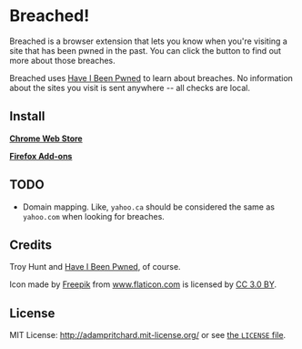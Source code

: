 # Breached!

Breached is a browser extension that lets you know when you're visiting a site that has been pwned in the past. You can click the button to find out more about those breaches.

Breached uses [Have I Been Pwned](https://haveibeenpwned.com/) to learn about breaches. No information about the sites you visit is sent anywhere -- all checks are local.

## Install

**[Chrome Web Store](https://chrome.google.com/webstore/detail/breached/blmhfhlpjoofplegjpalpgnbnnoohpbc)**

**[Firefox Add-ons](https://addons.mozilla.org/en-US/firefox/addon/breached/)**

## TODO

* Domain mapping. Like, `yahoo.ca` should be considered the same as `yahoo.com` when looking for breaches.

## Credits

Troy Hunt and [Have I Been Pwned](https://haveibeenpwned.com/), of course.

Icon made by <a href="http://www.freepik.com" title="Freepik">Freepik</a> from <a href="https://www.flaticon.com/" title="Flaticon">www.flaticon.com</a> is licensed by <a href="http://creativecommons.org/licenses/by/3.0/" title="Creative Commons BY 3.0" target="_blank">CC 3.0 BY</a>.

## License

MIT License: http://adampritchard.mit-license.org/ or see [the `LICENSE` file](https://github.com/adam-p/breached/blob/master/LICENSE).
